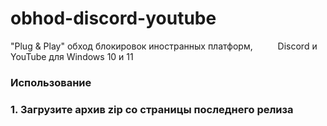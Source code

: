 # obhod-discord-youtube
"Plug & Play" обход блокировок иностранных платформ, <img height="14" width="32" src="https://unpkg.com/simple-icons@v15/icons/discord.svg" /> Discord и YouTube для Windows 10 и 11
<h3>Использование<h3>
1. Загрузите архив zip со страницы последнего релиза
